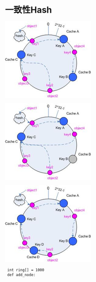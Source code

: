 

# 一致性Hash
![](一致性hash-1.png)


![](一致性Hash-2.png)

![](一致性Hash-3.png)



```
 int ring[] = 1000
 def add_node:

```



